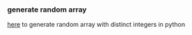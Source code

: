 ### generate random array
[here](https://stackoverflow.com/questions/9755538/how-do-i-create-a-list-of-random-numbers-without-duplicates) to generate random array with distinct integers
in python